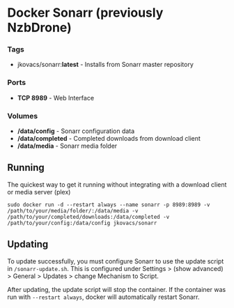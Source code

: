 # Docker Sonarr (previously NzbDrone)

### Tags
- jkovacs/sonarr:**latest** - Installs from Sonarr master repository

### Ports
- **TCP 8989** - Web Interface

### Volumes
- **/data/config** - Sonarr configuration data
- **/data/completed** - Completed downloads from download client
- **/data/media** - Sonarr media folder

## Running

The quickest way to get it running without integrating with a download client or media server (plex)
```
sudo docker run -d --restart always --name sonarr -p 8989:8989 -v /path/to/your/media/folder/:/data/media -v /path/to/your/completed/downloads:/data/completed -v /path/to/your/config:/data/config jkovacs/sonarr
```

## Updating

To update successfully, you must configure Sonarr to use the update script in ``/sonarr-update.sh``. This is configured under Settings > (show advanced) > General > Updates > change Mechanism to Script.

After updating, the update script will stop the container. If the container was run with `--restart always`, docker will automatically restart Sonarr.
